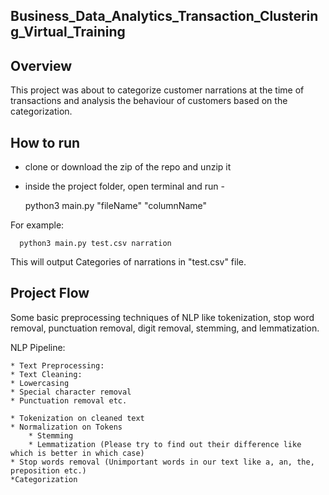 ## Business_Data_Analytics_Transaction_Clustering_Virtual_Training

## Overview
   This project was about to categorize customer narrations at the time of transactions and analysis the behaviour of customers based on the categorization. 


## How to run

 * clone or download the zip of the repo and unzip it
 * inside the project folder, open terminal and run -

      python3 main.py "fileName" "columnName"

For example:

      python3 main.py test.csv narration

This will output Categories of narrations in "test.csv" file.

## Project Flow

   Some basic preprocessing techniques of NLP like tokenization, stop word removal, punctuation removal, digit removal, stemming, and lemmatization.

NLP Pipeline:

    * Text Preprocessing:
    * Text Cleaning:
    * Lowercasing
    * Special character removal
    * Punctuation removal etc. 

    * Tokenization on cleaned text
    * Normalization on Tokens
        * Stemming
        * Lemmatization (Please try to find out their difference like which is better in which case)
    * Stop words removal (Unimportant words in our text like a, an, the, preposition etc.)
    *Categorization
